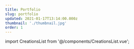```yaml
---
title: Portfolio
slug: portfolio
updated: 2021-01-17T13:14:00.000z
thumbnail: './thumbnail.jpg'
order: 1
---
```


import CreationsList from '@/components/CreationsList.vue';
<creations-list />
